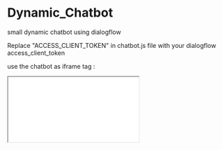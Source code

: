 # Dynamic_Chatbot
small dynamic chatbot using dialogflow 

Replace "ACCESS_CLIENT_TOKEN" in chatbot.js file with your dialogflow access_client_token

use the chatbot as iframe tag : 
 
 <iframe 
        src="Chatbot_Public_Service/chatbot.html"
        id="developoiChatbot"

        microphone="true" 
        animation="true"
        color="#151618"
        company-name="Developoi"
        company-logo="https://pbs.twimg.com/profile_images/1024439289734746114/Xh08PgBl_400x400.jpg"
        theme="circle"
        positionY="bottom"
        positionX="right"
        icon-url="https://pbs.twimg.com/profile_images/1024439289734746114/Xh08PgBl_400x400.jpg"
    />

8h_chatbot test 
clone and try to make it better






